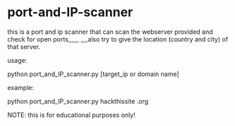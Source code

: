 # port-and-IP-scanner
this is a port and ip scanner that can scan the webserver provided and check for open ports,,,,,,
,,,,also try to give the location (country and city) of that server.

usage:

  python port_and_IP_scanner.py [target_ip or domain name]

example:

  python port_and_IP_scanner.py hackthissite .org
  
  
  
NOTE:
  this is for educational purposes only!
  
  
  
  

